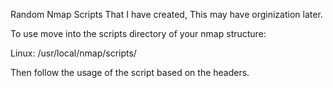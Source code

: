 Random Nmap Scripts That I have created, This may have orginization later.

To use move into the scripts directory of your nmap structure: 

  Linux: /usr/local/nmap/scripts/
  
Then follow the usage of the script based on the headers. 
